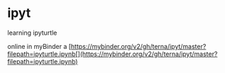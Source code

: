 # ipyt
 learning ipyturtle

 online in myBinder a [https://mybinder.org/v2/gh/terna/ipyt/master?filepath=ipyturtle.ipynb[](https://mybinder.org/v2/gh/terna/ipyt/master?filepath=ipyturtle.ipynb)
